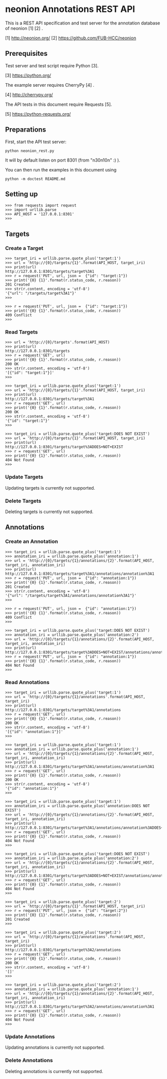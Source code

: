 neonion Annotations REST API
===================

This is a REST API specification and test server for the annotation database
of neonion [1] [2] .

[1] http://neonion.org/
[2] https://github.com/FUB-HCC/neonion


## Prerequisites

Test server and test script require Python [3].

[3] https://python.org/

The example server requires CherryPy [4] .

[4] http://cherrypy.org/

The API tests in this document require Requests [5].

[5] https://python-requests.org/


## Preparations

First, start the API test server:

    python neonion_rest.py

It will by default listen on port 8301 (from "n30n10n" :) ).

You can then run the examples in this document using

    python -m doctest README.md

## Setting up

    >>> from requests import request
    >>> import urllib.parse
    >>> API_HOST = '127.0.0.1:8301'
	>>>


## Targets

### Create a Target

    >>> target_iri = urllib.parse.quote_plus('target:1')
    >>> url = 'http://{0}/targets/{1}'.format(API_HOST, target_iri)
    >>> print(url)
    http://127.0.0.1:8301/targets/target%3A1
    >>> r = request('PUT', url, json =  {"id": "target:1"})
    >>> print('{0} {1}'.format(r.status_code, r.reason))
    201 Created
    >>> str(r.content, encoding = 'utf-8') 
    '{"url": "/targets/target%3A1"}'
    >>>

    >>> r = request('PUT', url, json =  {"id": "target:1"})
    >>> print('{0} {1}'.format(r.status_code, r.reason))
    409 Conflict
    >>>


### Read Targets

    >>> url = 'http://{0}/targets'.format(API_HOST)
    >>> print(url)
    http://127.0.0.1:8301/targets
    >>> r = request('GET', url)
    >>> print('{0} {1}'.format(r.status_code, r.reason))
    200 OK
    >>> str(r.content, encoding = 'utf-8')
    '[{"id": "target:1"}]'
    >>>

    >>> target_iri = urllib.parse.quote_plus('target:1')
    >>> url = 'http://{0}/targets/{1}'.format(API_HOST, target_iri)
    >>> print(url)
    http://127.0.0.1:8301/targets/target%3A1
    >>> r = request('GET', url)
    >>> print('{0} {1}'.format(r.status_code, r.reason))
    200 OK
    >>> str(r.content, encoding = 'utf-8') 
    '{"id": "target:1"}'
    >>>

    >>> target_iri = urllib.parse.quote_plus('target:DOES NOT EXIST')
    >>> url = 'http://{0}/targets/{1}'.format(API_HOST, target_iri)
    >>> print(url)
    http://127.0.0.1:8301/targets/target%3ADOES+NOT+EXIST
    >>> r = request('GET', url)
    >>> print('{0} {1}'.format(r.status_code, r.reason))
    404 Not Found
    >>>


### Update Targets

Updating targets is currently not supported.


### Delete Targets

Deleting targets is currently not supported.


## Annotations

### Create an Annotation

    >>> target_iri = urllib.parse.quote_plus('target:1')
    >>> annotation_iri = urllib.parse.quote_plus('annotation:1') 
    >>> url = 'http://{0}/targets/{1}/annotations/{2}'.format(API_HOST, target_iri, annotation_iri)
    >>> print(url)
    http://127.0.0.1:8301/targets/target%3A1/annotations/annotation%3A1
    >>> r = request('PUT', url, json =  {"id": "annotation:1"})
    >>> print('{0} {1}'.format(r.status_code, r.reason))
    201 Created
    >>> str(r.content, encoding = 'utf-8') 
    '{"url": "/targets/target%3A1/annotations/annotation%3A1"}'
    >>>

    >>> r = request('PUT', url, json =  {"id": "annotation:1"})
    >>> print('{0} {1}'.format(r.status_code, r.reason))
    409 Conflict
    >>>

    >>> target_iri = urllib.parse.quote_plus('target:DOES NOT EXIST')
    >>> annotation_iri = urllib.parse.quote_plus('annotation:2') 
    >>> url = 'http://{0}/targets/{1}/annotations/{2}'.format(API_HOST, target_iri, annotation_iri)
    >>> print(url)
    http://127.0.0.1:8301/targets/target%3ADOES+NOT+EXIST/annotations/annotation%3A2
    >>> r = request('PUT', url, json =  {"id": "annotation:1"})
    >>> print('{0} {1}'.format(r.status_code, r.reason))
    404 Not Found
    >>>


### Read Annotations

    >>> target_iri = urllib.parse.quote_plus('target:1')
    >>> url = 'http://{0}/targets/{1}/annotations'.format(API_HOST, target_iri)
    >>> print(url)
    http://127.0.0.1:8301/targets/target%3A1/annotations
    >>> r = request('GET', url)
    >>> print('{0} {1}'.format(r.status_code, r.reason))
    200 OK
    >>> str(r.content, encoding = 'utf-8')
    '[{"id": "annotation:1"}]'
    >>>

    >>> target_iri = urllib.parse.quote_plus('target:1') 
    >>> annotation_iri = urllib.parse.quote_plus('annotation:1') 
    >>> url = 'http://{0}/targets/{1}/annotations/{2}'.format(API_HOST, target_iri, annotation_iri)
    >>> print(url)
    http://127.0.0.1:8301/targets/target%3A1/annotations/annotation%3A1
    >>> r = request('GET', url)
    >>> print('{0} {1}'.format(r.status_code, r.reason))
    200 OK
    >>> str(r.content, encoding = 'utf-8') 
    '{"id": "annotation:1"}'
    >>>

    >>> target_iri = urllib.parse.quote_plus('target:1') 
    >>> annotation_iri = urllib.parse.quote_plus('annotation:DOES NOT EXIST')
    >>> url = 'http://{0}/targets/{1}/annotations/{2}'.format(API_HOST, target_iri, annotation_iri)
    >>> print(url)
    http://127.0.0.1:8301/targets/target%3A1/annotations/annotation%3ADOES+NOT+EXIST
    >>> r = request('GET', url)
    >>> print('{0} {1}'.format(r.status_code, r.reason))
    404 Not Found
    >>>

    >>> target_iri = urllib.parse.quote_plus('target:DOES NOT EXIST') 
    >>> annotation_iri = urllib.parse.quote_plus('annotation:2') 
    >>> url = 'http://{0}/targets/{1}/annotations/{2}'.format(API_HOST, target_iri, annotation_iri)
    >>> print(url)
    http://127.0.0.1:8301/targets/target%3ADOES+NOT+EXIST/annotations/annotation%3A2
    >>> r = request('GET', url)
    >>> print('{0} {1}'.format(r.status_code, r.reason))
    404 Not Found
    >>>

    >>> target_iri = urllib.parse.quote_plus('target:2')
    >>> url = 'http://{0}/targets/{1}'.format(API_HOST, target_iri)
    >>> r = request('PUT', url, json =  {"id": "target:2"})
    >>> print('{0} {1}'.format(r.status_code, r.reason))
    201 Created
    >>>

    >>> target_iri = urllib.parse.quote_plus('target:2')
    >>> url = 'http://{0}/targets/{1}/annotations'.format(API_HOST, target_iri)
    >>> print(url)
    http://127.0.0.1:8301/targets/target%3A2/annotations
    >>> r = request('GET', url)
    >>> print('{0} {1}'.format(r.status_code, r.reason))
    200 OK
    >>> str(r.content, encoding = 'utf-8')
    '[]'
    >>>

    >>> target_iri = urllib.parse.quote_plus('target:2') 
    >>> annotation_iri = urllib.parse.quote_plus('annotation:1') 
    >>> url = 'http://{0}/targets/{1}/annotations/{2}'.format(API_HOST, target_iri, annotation_iri)
    >>> print(url)
    http://127.0.0.1:8301/targets/target%3A2/annotations/annotation%3A1
    >>> r = request('GET', url)
    >>> print('{0} {1}'.format(r.status_code, r.reason))
    404 Not Found
    >>>


### Update Annotations

Updating annotations is currently not supported.


### Delete Annotations

Deleting annotations is currently not supported.
